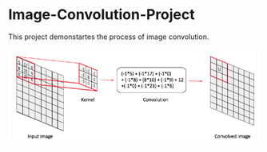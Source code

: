 # Image-Convolution-Project

This project demonstartes the process of image convolution. 

![Convolution](https://github.com/kgereb/Image-Convolution-Project/blob/master/Convolution.png)
